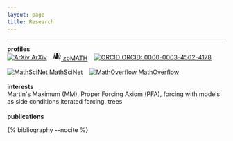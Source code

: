 ```yaml
---
layout: page
title: Research
---
```

<hr>
<strong>profiles</strong>  
<div style="display: flex; flex-wrap: wrap; gap: 15px; align-items: center;">
    <a href="http://arxiv.org/a/mohammadpour_r_1" target="_blank">
        <img src="https://public.boxcloud.com/api/2.0/files/774931772678/content?preview=true&version=832360847987&access_token=1!vCQU--lGWSfNN0DBwjbMlovb7k9SJPbPfaSmhTuIOLPZ1HvaUkEldCYQ8bb9B_CcR0Y9F-6z3EAmbUFHKtz8vT4vPgzU7LCPOHu6wfjzT3eEftGH1rShg9Q_Az9CyuTvOBzXo_Aqmq-QR_ZHQkfULNELtu5nykjkBjc0DhpUj6UgZxr6HK3yVwUEE6SvwPRJIbYTDA9nMfV9yEOKpD3bR0trHYsHPywoYzK4ryoLZamRycS_smRrc2ym_SEehlXEe99N14rhZhZvA9MyK2ueJ5hAARrzxJ1aRq4OyI1GtV8PI5YTB1Z3TwDxmkSFHUSgMKFOsXZc1dBxxIwEoRyRS5RR-rgb9Z59bndoXqxkZQXkY0SCn9qBYVHnpnfXO6u8ZKLEmIp77YuauP-GSMovtzZfaZQ4FXduBGZ0wXDunjWeHO8REKNk8oo66yBfoZViLJk4kscbKxPCWAldQrD3rMz-TK0Ye3GqGhg2-SY-FKsgiv0Eca6R3b5d-s8r5Ia3umbPnqC6r5TC3oNggLpo6RNEoV2H-GDL56LKELH-keBLmLelAVmY8iJO0MzG9iuYTvi1tGe7p5YIy_9NW97TXvimU9irSyqsA1bL-Q..&shared_link=https%3A%2F%2Fcornell.app.box.com%2Fv%2Farxiv-logo-svg&box_client_name=box-content-preview&box_client_version=3.0.0" alt="ArXiv" width="18" height="18"> ArXiv
    </a>
     <a href="https://zbmath.org/authors/?ml=3&ml-1-f=any&ml-1-v=&ml-1-op=and&ml-2-f=ln&ml-2-v=mohammadpour&ml-2-op=and&ml-3-f=fn&ml-3-v=rahman" target="_blank">
        <img src="/_static/zbmath.svg" alt="zbMATH" width="18" height="18"> zbMATH
    </a>
    <a href="https://orcid.org/0000-0003-4562-4178" target="_blank">
        <img src="https://upload.wikimedia.org/wikipedia/commons/0/06/ORCID_iD.svg" alt="ORCID" width="18" height="18"> ORCID: 0000-0003-4562-4178
    </a>
    <a href="https://mathscinet.ams.org/mathscinet/author?authorId=1240707" target="_blank">
        <img src="https://mathscinet.ams.org/favicon.ico" alt="MathSciNet" width="18" height="18"> MathSciNet
    </a>
    <a href="https://mathoverflow.net/users/38866/rahman-m" target="_blank">
        <img src="https://cdn.sstatic.net/Sites/mathoverflow/Img/favicon.ico" alt="MathOverflow" width="18" height="18"> MathOverflow
    </a>
</div>
<br>
<strong>interests</strong> 
<br>
Martin's Maximum (MM), Proper Forcing Axiom (PFA), forcing with models as side conditions iterated forcing, trees 
<div style="height: 0.5cm;"></div>
<strong>publications</strong>  
<style>
.publications {
  margin: 20px 0;
}
.publication {
  margin-bottom: 20px;
  padding-bottom: 10px;
  border-bottom: 1px solid #eee;
}
</style>

{% bibliography --nocite %}